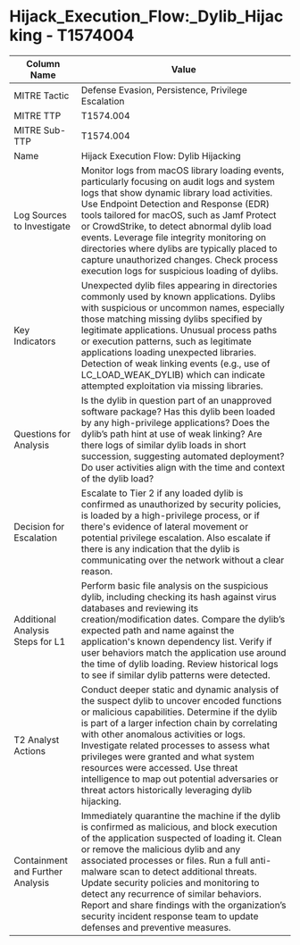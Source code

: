 # Hijack_Execution_Flow:_Dylib_Hijacking - T1574004

| Column Name | Value |
|-------------|-------|
| MITRE Tactic | Defense Evasion, Persistence, Privilege Escalation |
| MITRE TTP | T1574.004 |
| MITRE Sub-TTP | T1574.004 |
| Name | Hijack Execution Flow: Dylib Hijacking |
| Log Sources to Investigate | Monitor logs from macOS library loading events, particularly focusing on audit logs and system logs that show dynamic library load activities. Use Endpoint Detection and Response (EDR) tools tailored for macOS, such as Jamf Protect or CrowdStrike, to detect abnormal dylib load events. Leverage file integrity monitoring on directories where dylibs are typically placed to capture unauthorized changes. Check process execution logs for suspicious loading of dylibs. |
| Key Indicators | Unexpected dylib files appearing in directories commonly used by known applications. Dylibs with suspicious or uncommon names, especially those matching missing dylibs specified by legitimate applications. Unusual process paths or execution patterns, such as legitimate applications loading unexpected libraries. Detection of weak linking events (e.g., use of LC_LOAD_WEAK_DYLIB) which can indicate attempted exploitation via missing libraries. |
| Questions for Analysis | Is the dylib in question part of an unapproved software package? Has this dylib been loaded by any high-privilege applications? Does the dylib’s path hint at use of weak linking? Are there logs of similar dylib loads in short succession, suggesting automated deployment? Do user activities align with the time and context of the dylib load? |
| Decision for Escalation | Escalate to Tier 2 if any loaded dylib is confirmed as unauthorized by security policies, is loaded by a high-privilege process, or if there's evidence of lateral movement or potential privilege escalation. Also escalate if there is any indication that the dylib is communicating over the network without a clear reason. |
| Additional Analysis Steps for L1 | Perform basic file analysis on the suspicious dylib, including checking its hash against virus databases and reviewing its creation/modification dates. Compare the dylib’s expected path and name against the application's known dependency list. Verify if user behaviors match the application use around the time of dylib loading. Review historical logs to see if similar dylib patterns were detected. |
| T2 Analyst Actions | Conduct deeper static and dynamic analysis of the suspect dylib to uncover encoded functions or malicious capabilities. Determine if the dylib is part of a larger infection chain by correlating with other anomalous activities or logs. Investigate related processes to assess what privileges were granted and what system resources were accessed. Use threat intelligence to map out potential adversaries or threat actors historically leveraging dylib hijacking. |
| Containment and Further Analysis | Immediately quarantine the machine if the dylib is confirmed as malicious, and block execution of the application suspected of loading it. Clean or remove the malicious dylib and any associated processes or files. Run a full anti-malware scan to detect additional threats. Update security policies and monitoring to detect any recurrence of similar behaviors. Report and share findings with the organization’s security incident response team to update defenses and preventive measures. |
